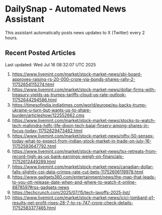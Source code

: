 # DailySnap - Automated News Assistant

This assistant automatically posts news updates to X (Twitter) every 2 hours.

## Recent Posted Articles

Last updated: Wed Jul 16 08:32:07 UTC 2025

1. https://www.livemint.com/market/stock-market-news/sbi-board-approves-raising-rs-20-000-crore-via-bonds-shares-rally-2-11752654115274.html
2. https://www.livemint.com/market/stock-market-news/dollar-firms-with-treasury-yields-as-trumps-tariffs-cloud-us-rate-outlook-11752644294586.html
3. https://timesofindia.indiatimes.com/world/europe/eu-backs-trump-ukraine-u-turn-but-wants-us-to-share-burden/articleshow/122552662.cms
4. https://www.livemint.com/market/stock-market-news/stocks-to-watch-tech-mahindra-hdfc-life-dixon-tech-bajaj-finserv-among-shares-in-focus-today-11752629473482.html
5. https://www.livemint.com/market/stock-market-news/nifty-50-sensex-today-what-to-expect-from-indian-stock-market-in-trade-on-july-16-11752593647792.html
6. https://www.livemint.com/market/stock-market-news/tsx-retreats-from-record-high-as-us-bank-earnings-weigh-on-financials-11752612449289.html
7. https://www.livemint.com/market/stock-market-news/canadian-dollar-falls-slightly-cpi-data-crimps-rate-cut-bets-11752606119978.html
8. https://www.gadgets360.com/entertainment/news/the-map-that-leads-to-you-ott-release-date-when-and-where-to-watch-it-online-8878597#rss-gadgets-news
9. https://techcrunch.com/2025/07/15/tech-layoffs-2025-list/
10. https://www.livemint.com/market/stock-market-news/icici-lombard-q1-results-net-profit-rises-28-7-to-rs-747-crore-check-details-11752583377465.html

